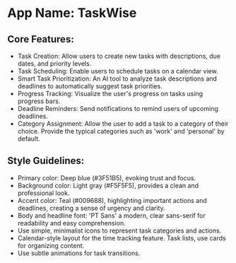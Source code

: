 # **App Name**: TaskWise

## Core Features:

- Task Creation: Allow users to create new tasks with descriptions, due dates, and priority levels.
- Task Scheduling: Enable users to schedule tasks on a calendar view.
- Smart Task Prioritization: An AI tool to analyze task descriptions and deadlines to automatically suggest task priorities.
- Progress Tracking: Visualize the user's progress on tasks using progress bars.
- Deadline Reminders: Send notifications to remind users of upcoming deadlines.
- Category Assignment: Allow the user to add a task to a category of their choice.  Provide the typical categories such as 'work' and 'personal' by default.

## Style Guidelines:

- Primary color: Deep blue (#3F51B5), evoking trust and focus.
- Background color: Light gray (#F5F5F5), provides a clean and professional look.
- Accent color: Teal (#009688), highlighting important actions and deadlines, creating a sense of urgency and clarity.
- Body and headline font: 'PT Sans' a modern, clear sans-serif for readability and easy comprehension.
- Use simple, minimalist icons to represent task categories and actions.
- Calendar-style layout for the time tracking feature. Task lists, use cards for organizing content.
- Use subtle animations for task transitions.